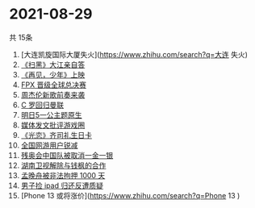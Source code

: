 # 2021-08-29
  共 15条

  <!-- BEGIN -->
  <!-- 最后更新时间:Sun Aug 29 2021 06:11:54 GMT+0000 (Coordinated Universal Time) -->
  1. [大连凯旋国际大厦失火](https://www.zhihu.com/search?q=大连 失火)
1. [《扫黑》大江亲自答](https://www.zhihu.com/search?q=扫黑风暴)
1. [《再见，少年》上映](https://www.zhihu.com/search?q=再见少年)
1. [FPX 晋级全球总决赛](https://www.zhihu.com/search?q=FPX)
1. [周杰伦新歌前奏来袭](https://www.zhihu.com/search?q=周杰伦新歌)
1. [C 罗回归曼联](https://www.zhihu.com/search?q=C罗)
1. [明日5一公主题原生](https://www.zhihu.com/search?q=明日创作计划)
1. [媒体发文批评游戏圈](https://www.zhihu.com/search?q=手机游戏)
1. [《光恋》齐司礼生日卡](https://www.zhihu.com/search?q=光与夜之恋)
1. [全国网游用户锐减](https://www.zhihu.com/search?q=网络游戏)
1. [残奥会中国队被取消一金一银 ](https://www.zhihu.com/search?q=残奥会)
1. [湖南卫视解除与钱枫的合作](https://www.zhihu.com/search?q=湖南卫视钱枫)
1. [孟晚舟被非法拘押 1000 天](https://www.zhihu.com/search?q=孟晚舟)
1. [男子捡 ipad 归还反遭质疑](https://www.zhihu.com/search?q=ipad失主)
1. [Phone 13 或将涨价](https://www.zhihu.com/search?q=Phone 13 )
  <!-- END -->
  